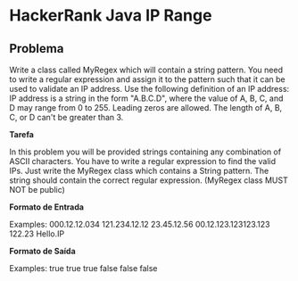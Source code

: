 # HackerRank Java IP Range

## Problema

Write a class called MyRegex which will contain a string pattern. You need to write a regular expression and assign it to the pattern such that it can be used to validate an IP address. Use the following definition of an IP address:
IP address is a string in the form "A.B.C.D", where the value of A, B, C, and D may range from 0 to 255. Leading zeros are allowed. The length of A, B, C, or D can't be greater than 3.

**Tarefa**

In this problem you will be provided strings containing any combination of ASCII characters. You have to write a regular expression to find the valid IPs.
Just write the MyRegex class which contains a String pattern. The string should contain the correct regular expression.
(MyRegex class MUST NOT be public)

**Formato de Entrada**

Examples:
000.12.12.034
121.234.12.12
23.45.12.56
00.12.123.123123.123
122.23
Hello.IP

**Formato de Saída**

Examples:
true
true
true
false
false
false
